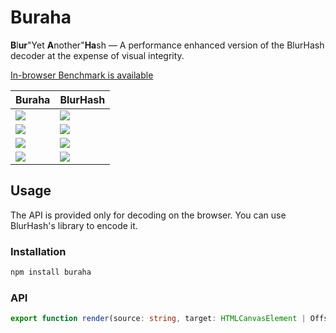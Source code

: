 # Buraha

**B**l**ur**"Yet **A**nother"**Ha**sh &mdash; A performance enhanced version of the BlurHash decoder at the expense of visual integrity.

[In-browser Benchmark is available](https://misskey-dev.github.io/buraha/)

| Buraha | BlurHash |
|-|-|
| ![](https://github.com/misskey-dev/buraha/assets/20679825/b150d3fa-5f8e-49f0-9104-c17e1e2ce129) | ![](https://github.com/misskey-dev/buraha/assets/20679825/8912d5d3-de56-4ff3-a1a0-251683c26704) |
| ![](https://user-images.githubusercontent.com/20679825/236821808-e200451a-73ff-42db-b849-94168d60e8b8.png) | ![](https://user-images.githubusercontent.com/20679825/236821838-46bf311c-001c-4d15-addd-ba07eaae4ef9.png) |
| ![](https://github.com/misskey-dev/buraha/assets/20679825/e22570f0-9535-4d30-b135-20c889038b55) | ![](https://github.com/misskey-dev/buraha/assets/20679825/688d83de-2e0f-414f-88db-53e39d19e602) |
| ![](https://github.com/misskey-dev/buraha/assets/20679825/360f9093-87d0-48af-abbe-bb37e1ef73e4) | ![](https://github.com/misskey-dev/buraha/assets/20679825/23d84235-a495-4363-92a2-0c0b81d1e91c) |


## Usage

The API is provided only for decoding on the browser.
You can use BlurHash's library to encode it.

### Installation

```bash
npm install buraha
```

### API

```typescript
export function render(source: string, target: HTMLCanvasElement | OffscreenCanvas, punch?: number): void;
```
